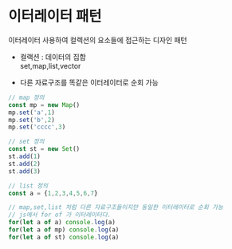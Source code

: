 # 이터레이터 패턴
이터레이터 사용하여 컬렉션의 요소들에 접근하는 디자인 패턴
- 컬랙션 : 데이터의 집합      
  set,map,list,vector
  <br/>

- 다른 자료구조를 똑같은 이터레이터로 순회 가능

```javascript
// map 정의
const mp = new Map()
mp.set('a',1)
mp.set('b',2)
mp.set('cccc',3)

// set 정의
const st = new Set()
st.add(1)
st.add(2)
st.add(3)

// list 정의
const a = {1,2,3,4,5,6,7}

// map,set,list 처럼 다른 자료구조들이지만 동일한 이터레이터로 순회 가능
// js에서 for of 가 이터레이터다.
for(let a of a) console.log(a)
for(let a of mp) console.log(a)
for(let a of st) console.log(a)

```

